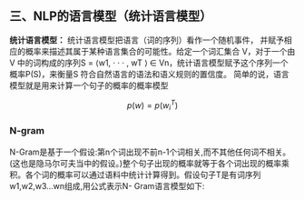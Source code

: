## 三、NLP的语言模型（统计语言模型）
**统计语言模型：** 统计语言模型把语言（词的序列）看作一个随机事件，
并赋予相应的概率来描述其属于某种语言集合的可能性。给定一个词汇集合 V，对于一个由 V 中的词构成的序列S = ⟨w1, · · · , wT ⟩ ∈ Vn，统计语言模型赋予这个序列一个概率P(S)，来衡量S 符合自然语言的语法和语义规则的置信度。
简单的说，语言模型就是用来计算一个句子的概率的概率模型

$$ p(w) = p(w^{T}_{i}) $$
### N-gram

N-Gram是基于一个假设:第n个词出现不前n-1个词相关,而不其他任何词不相关。(这也是隐马尔可夫当中的假设。)整个句子出现的概率就等于各个词出现的概率乘积。各个词的概率可以通过语料中统计计算得到。假设句子T是有词序列w1,w2,w3...wn组成,用公式表示N- Gram语言模型如下:
